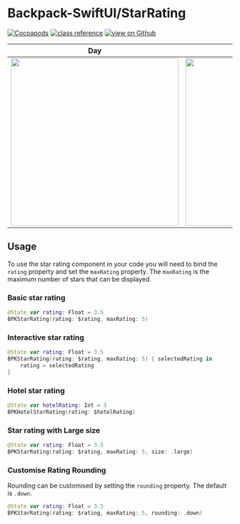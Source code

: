 # Backpack-SwiftUI/StarRating

[![Cocoapods](https://img.shields.io/cocoapods/v/Backpack-SwiftUI.svg?style=flat)](hhttps://cocoapods.org/pods/Backpack-SwiftUI)
[![class reference](https://img.shields.io/badge/Class%20reference-iOS-blue)](https://backpack.github.io/ios/versions/latest/swiftui/Structs/BPKStarRating.html)
[![view on Github](https://img.shields.io/badge/Source%20code-GitHub-lightgrey)](https://github.com/backpack/ios/tree/main/Backpack-SwiftUI/StarRating)

| Day | Night |
| --- | --- |
| <img src="https://raw.githubusercontent.com/backpack/ios/main/screenshots/iPhone-swiftui_star-rating___all_lm.png" alt="" width="375" /> |<img src="https://raw.githubusercontent.com/backpack/ios/main/screenshots/iPhone-swiftui_star-rating___all_dm.png" alt="" width="375" /> |

## Usage

To use the star rating component in your code you will need to bind the `rating` property and set the `maxRating` property. The `maxRating` is the maximum number of stars that can be displayed.

### Basic star rating

```swift
@State var rating: Float = 3.5
BPKStarRating(rating: $rating, maxRating: 5)
```

### Interactive star rating

```swift
@State var rating: Float = 3.5
BPKStarRating(rating: $rating, maxRating: 5) { selectedRating in
    rating = selectedRating
}
```

### Hotel star rating

```swift
@State var hotelRating: Int = 3
BPKHotelStarRating(rating: $hotelRating)
```

### Star rating with Large size

```swift
@State var rating: Float = 3.5
BPKStarRating(rating: $rating, maxRating: 5, size: .large)
```

### Customise Rating Rounding

Rounding can be customised by setting the `rounding` property. The default is `.down`.

```swift
@State var rating: Float = 3.5
BPKStarRating(rating: $rating, maxRating: 5, rounding: .down)
```